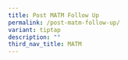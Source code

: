 ```yaml
---
title: Post MATM Follow Up
permalink: /post-matm-follow-up/
variant: tiptap
description: ""
third_nav_title: MATM
---
```


